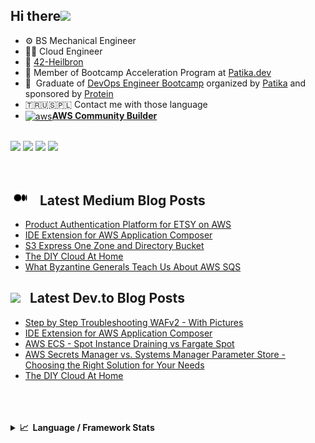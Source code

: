 
## Hi there<img src="https://media.giphy.com/media/hvRJCLFzcasrR4ia7z/giphy.gif" width="5%">



- ⚙️&nbsp;BS Mechanical Engineer
- 👨‍💻&nbsp;Cloud Engineer
- 🐥&nbsp;<a target="_blank" href="https://www.42heilbronn.de/en/">42-Heilbron</a>
- 🚀&nbsp;Member of Bootcamp Acceleration Program at <a target="_blank" href="https://www.patika.dev">Patika.dev</a>
- 🌱 &nbsp;Graduate of [DevOps Engineer Bootcamp](https://www.patika.dev/bootcamp/protein-devops-engineer-bootcamp) organized by [Patika](https://www.patika.dev) and sponsored by [Protein](https://protein.tech)
- 🇹🇷🇺🇸🇵🇱 Contact me with those language 
- <a href="https://aws.amazon.com/developer/community/community-builders/community-builders-directory/?cb-cards.sort-by=item.additionalFields.cbName&cb-cards.sort-order=asc&awsf.builder-category=*all&awsf.location=*all&awsf.year=*all&cb-cards.q=ali%2Byiğit&cb-cards.q_operator=AND"><img align="absmiddle" src="https://emoji.gg/assets/emoji/8708-aws.png" width="64px" height="32px" alt="aws"><b>AWS Community Builder</b></a> </br></br>




<p>

  <a target="_blank" href="https://medium.com/@ayogun"><img src="https://img.shields.io/badge/Medium-12100E?style=for-the-badge&logo=medium&logoColor=white"></a>
  <a target="_blank" href="https://www.linkedin.com/in/yigitaliogun/"><img src="https://img.shields.io/badge/LinkedIn-0077B5?style=for-the-badge&logo=linkedin&logoColor=white"></a>
  <a target="_blank" href="https://dev.to/ayogun"><img src="https://img.shields.io/badge/dev.to-0A0A0A?style=for-the-badge&logo=devdotto&logoColor=white"></a>
 <a target="_blank" href="mailto:yigitogun@gmail.com"><img src="https://img.shields.io/badge/Gmail-D14836?style=for-the-badge&logo=gmail&logoColor=white"></a>
  </p>
</br>

## <img src="https://raw.githubusercontent.com/Medium/medium-logos/master/03_Symbol/01_Black/PNG/CMYK/Medium-Symbol-Black-CMYK%401x.png" width="32px"> &nbsp; **Latest Medium Blog Posts**

<!-- BLOG-POST-LIST:START -->
- [Product Authentication Platform for ETSY on AWS](https://medium.com/@ayogun/product-authentication-platform-for-etsy-on-aws-8d408e157713?source=rss-eda7d7339636------2)
- [IDE Extension for AWS Application Composer](https://medium.com/@ayogun/ide-extension-for-aws-application-composer-01431e596386?source=rss-eda7d7339636------2)
- [S3 Express One Zone and Directory Bucket](https://awstip.com/s3-express-one-zone-and-directory-bucket-dcf3fec06156?source=rss-eda7d7339636------2)
- [The DIY Cloud At Home](https://medium.com/@ayogun/the-diy-cloud-at-home-b8a0d1e6d6e9?source=rss-eda7d7339636------2)
- [What Byzantine Generals Teach Us About AWS SQS](https://awstip.com/what-byzantine-generals-teach-us-about-aws-sqs-8122230072a7?source=rss-eda7d7339636------2)
<!-- BLOG-POST-LIST:END -->

## <img src="https://media2.dev.to/dynamic/image/quality=100/https://dev-to-uploads.s3.amazonaws.com/uploads/logos/resized_logo_UQww2soKuUsjaOGNB38o.png" width="32px"> &nbsp; **Latest Dev.to Blog Posts**

<!-- DEVTO:START -->
- [Step by Step Troubleshooting WAFv2 - With Pictures](https://dev.to/aws-builders/step-by-step-troubleshooting-wafv2-with-pictures-4hnp)
- [IDE Extension for AWS Application Composer](https://dev.to/aws-builders/ide-extension-for-aws-application-composer-3k3a)
- [AWS ECS - Spot Instance Draining vs Fargate Spot](https://dev.to/aws-builders/aws-ecs-spot-instance-draining-vs-fargate-spot-3kbj)
- [AWS Secrets Manager vs. Systems Manager Parameter Store - Choosing the Right Solution for Your Needs](https://dev.to/aws-builders/aws-secrets-manager-vs-systems-manager-parameter-store-choosing-the-right-solution-for-your-needs-42ed)
- [The DIY Cloud At Home](https://dev.to/aws-builders/the-diy-cloud-at-home-4k0i)
<!-- DEVTO:END -->

</br>





</details>

  <br/>
  <br/>

<details>
  <summary><b>📈&nbsp;&nbsp;Language&nbsp;/&nbsp;Framework Stats</b></summary>
  <br/>
  <img src="https://cr-skills-chart-widget.azurewebsites.net/api/api?username=byaliego">
  </details>
 


